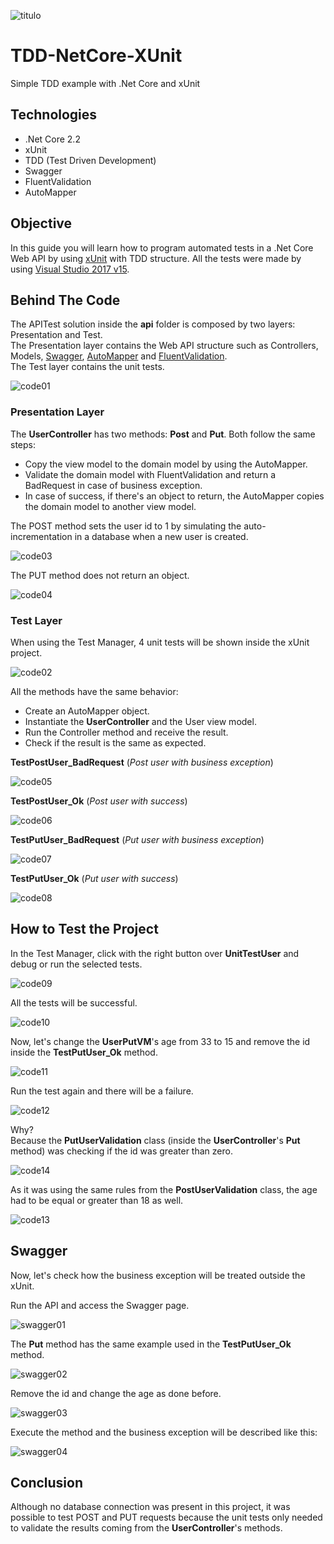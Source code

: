 ![titulo](/docs/titulo.JPG)

# TDD-NetCore-XUnit

Simple TDD example with .Net Core and xUnit

## Technologies

- .Net Core 2.2
- xUnit
- TDD (Test Driven Development)
- Swagger
- FluentValidation
- AutoMapper

## Objective

In this guide you will learn how to program automated tests in a .Net Core Web API by using [xUnit](https://docs.microsoft.com/pt-br/dotnet/core/testing/unit-testing-with-dotnet-test) with TDD structure. All the tests were made by using [Visual Studio 2017 v15](https://docs.microsoft.com/pt-br/visualstudio/releasenotes/vs2017-relnotes-v15.0).

## Behind The Code

The APITest solution inside the **api** folder is composed by two layers: Presentation and Test.  
The Presentation layer contains the Web API structure such as Controllers, Models, [Swagger](https://docs.microsoft.com/pt-br/aspnet/core/tutorials/getting-started-with-swashbuckle?view=aspnetcore-2.2&tabs=visual-studio), [AutoMapper](https://www.codeproject.com/Articles/1256100/Automapper-Using-NET-Core-API-2-1) and [FluentValidation](https://www.c-sharpcorner.com/article/using-fluentvalidation-in-asp-net-core/).  
The Test layer contains the unit tests.

![code01](/docs/code01.JPG)

### Presentation Layer

The **UserController** has two methods: **Post** and **Put**. Both follow the same steps:

- Copy the view model to the domain model by using the AutoMapper.
- Validate the domain model with FluentValidation and return a BadRequest in case of business exception.
- In case of success, if there's an object to return, the AutoMapper copies the domain model to another view model.

The POST method sets the user id to 1 by simulating the auto-incrementation in a database when a new user is created.

![code03](/docs/code03.JPG)

The PUT method does not return an object.

![code04](/docs/code04.JPG)

### Test Layer

When using the Test Manager, 4 unit tests will be shown inside the xUnit project.

![code02](/docs/code02.JPG)

All the methods have the same behavior:

- Create an AutoMapper object.
- Instantiate the **UserController** and the User view model.
- Run the Controller method and receive the result.
- Check if the result is the same as expected.

**TestPostUser_BadRequest** (_Post user with business exception_)

![code05](/docs/code05.JPG)

**TestPostUser_Ok** (_Post user with success_)

![code06](/docs/code06.JPG)

**TestPutUser_BadRequest** (_Put user with business exception_)

![code07](/docs/code07.JPG)

**TestPutUser_Ok** (_Put user with success_)

![code08](/docs/code08.JPG)

## How to Test the Project

In the Test Manager, click with the right button over **UnitTestUser** and debug or run the selected tests.

![code09](/docs/code09.JPG)

All the tests will be successful.

![code10](/docs/code10.JPG)

Now, let's change the **UserPutVM**'s age from 33 to 15 and remove the id inside the **TestPutUser_Ok** method.

![code11](/docs/code11.JPG)

Run the test again and there will be a failure.

![code12](/docs/code12.JPG)

Why?  
Because the **PutUserValidation** class (inside the **UserController**'s **Put** method) was checking if the id was greater than zero.

![code14](/docs/code14.JPG)

As it was using the same rules from the **PostUserValidation** class, the age had to be equal or greater than 18 as well.

![code13](/docs/code13.JPG)

## Swagger

Now, let's check how the business exception will be treated outside the xUnit.

Run the API and access the Swagger page.

![swagger01](/docs/swagger01.JPG)

The **Put** method has the same example used in the **TestPutUser_Ok** method.

![swagger02](/docs/swagger02.JPG)

Remove the id and change the age as done before.

![swagger03](/docs/swagger03.JPG)

Execute the method and the business exception will be described like this:

![swagger04](/docs/swagger04.JPG)

## Conclusion

Although no database connection was present in this project, it was possible to test POST and PUT requests because the unit tests only needed to validate the results coming from the **UserController**'s methods.

